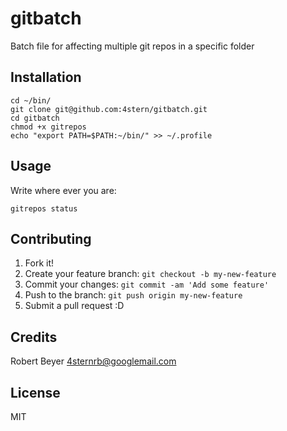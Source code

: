 # gitbatch

Batch file for affecting multiple git repos in a specific folder

## Installation

```shell
cd ~/bin/
git clone git@github.com:4stern/gitbatch.git
cd gitbatch
chmod +x gitrepos
echo "export PATH=$PATH:~/bin/" >> ~/.profile
```

## Usage

Write where ever you are:
```
gitrepos status
```

## Contributing

1. Fork it!
2. Create your feature branch: `git checkout -b my-new-feature`
3. Commit your changes: `git commit -am 'Add some feature'`
4. Push to the branch: `git push origin my-new-feature`
5. Submit a pull request :D

## Credits

Robert Beyer <4sternrb@googlemail.com>

## License

MIT
